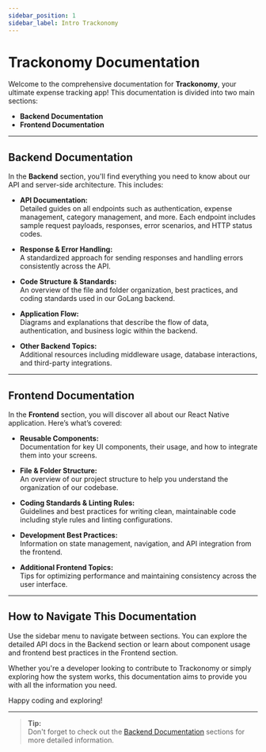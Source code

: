 ```yaml
---
sidebar_position: 1
sidebar_label: Intro Trackonomy 
---
```


# Trackonomy Documentation

Welcome to the comprehensive documentation for **Trackonomy**, your ultimate expense tracking app! This documentation is divided into two main sections:

- **Backend Documentation**
- **Frontend Documentation**

---

## Backend Documentation

In the **Backend** section, you'll find everything you need to know about our API and server-side architecture. This includes:

- **API Documentation:**  
  Detailed guides on all endpoints such as authentication, expense management, category management, and more. Each endpoint includes sample request payloads, responses, error scenarios, and HTTP status codes.
  
- **Response & Error Handling:**  
  A standardized approach for sending responses and handling errors consistently across the API.
  
- **Code Structure & Standards:**  
  An overview of the file and folder organization, best practices, and coding standards used in our GoLang backend.
  
- **Application Flow:**  
  Diagrams and explanations that describe the flow of data, authentication, and business logic within the backend.
  
- **Other Backend Topics:**  
  Additional resources including middleware usage, database interactions, and third-party integrations.

---

## Frontend Documentation

In the **Frontend** section, you will discover all about our React Native application. Here’s what’s covered:

- **Reusable Components:**  
  Documentation for key UI components, their usage, and how to integrate them into your screens.
  
- **File & Folder Structure:**  
  An overview of our project structure to help you understand the organization of our codebase.
  
- **Coding Standards & Linting Rules:**  
  Guidelines and best practices for writing clean, maintainable code including style rules and linting configurations.
  
- **Development Best Practices:**  
  Information on state management, navigation, and API integration from the frontend.
  
- **Additional Frontend Topics:**  
  Tips for optimizing performance and maintaining consistency across the user interface.

---

## How to Navigate This Documentation

Use the sidebar menu to navigate between sections. You can explore the detailed API docs in the Backend section or learn about component usage and frontend best practices in the Frontend section.

Whether you're a developer looking to contribute to Trackonomy or simply exploring how the system works, this documentation aims to provide you with all the information you need.

Happy coding and exploring!

---

> **Tip:**  
> Don't forget to check out the [Backend Documentation](./category/backend-api) sections for more detailed information.

